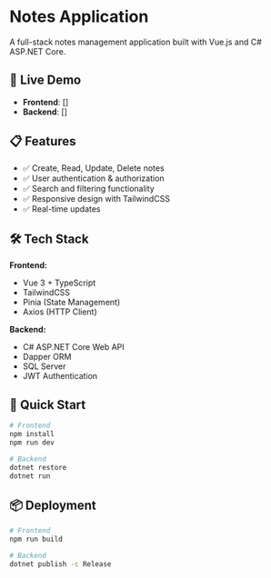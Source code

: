 # Notes Application

A full-stack notes management application built with Vue.js and C# ASP.NET Core.

## 🚀 Live Demo

- **Frontend**: []
- **Backend**: []

## 📋 Features

- ✅ Create, Read, Update, Delete notes
- ✅ User authentication & authorization
- ✅ Search and filtering functionality
- ✅ Responsive design with TailwindCSS
- ✅ Real-time updates

## 🛠️ Tech Stack

**Frontend:**

- Vue 3 + TypeScript
- TailwindCSS
- Pinia (State Management)
- Axios (HTTP Client)

**Backend:**

- C# ASP.NET Core Web API
- Dapper ORM
- SQL Server
- JWT Authentication

## 🚀 Quick Start

```bash
# Frontend
npm install
npm run dev

# Backend
dotnet restore
dotnet run
```

## 📦 Deployment

```bash
# Frontend
npm run build

# Backend
dotnet publish -c Release
```
